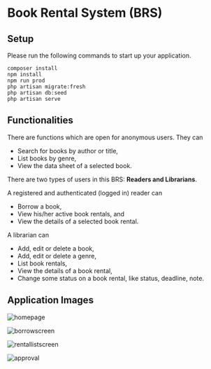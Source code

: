 # Book Rental System (BRS)

## Setup
Please run the following commands to start up your application.
```
composer install
npm install
npm run prod
php artisan migrate:fresh
php artisan db:seed
php artisan serve
```

## Functionalities

There are functions which are open for anonymous users. They can
* Search for books by author or title,
* List books by genre,
* View the data sheet of a selected book.

There are two types of users in this BRS: **Readers and Librarians**. 

A registered and authenticated (logged in) reader can
* Borrow a book,
* View his/her active book rentals, and
* View the details of a selected book rental.

A librarian can
* Add, edit or delete a book,
* Add, edit or delete a genre,
* List book rentals,
* View the details of a book rental,
* Change some status on a book rental, like status, deadline, note.

## Application Images
![homepage](https://user-images.githubusercontent.com/38450659/164799481-83e443e0-015f-4710-a742-d71d5a24e433.JPG)

![borrowscreen](https://user-images.githubusercontent.com/38450659/164800225-5b581a7a-46a3-4af2-9e72-4ab8a39620f5.JPG)

![rentallistscreen](https://user-images.githubusercontent.com/38450659/164800511-2e8615bb-49c2-47d3-867f-d01c5b61d566.JPG)

![approval](https://user-images.githubusercontent.com/38450659/164800596-8b2dabce-0386-41ae-8eca-873a2a56a6a7.JPG)

